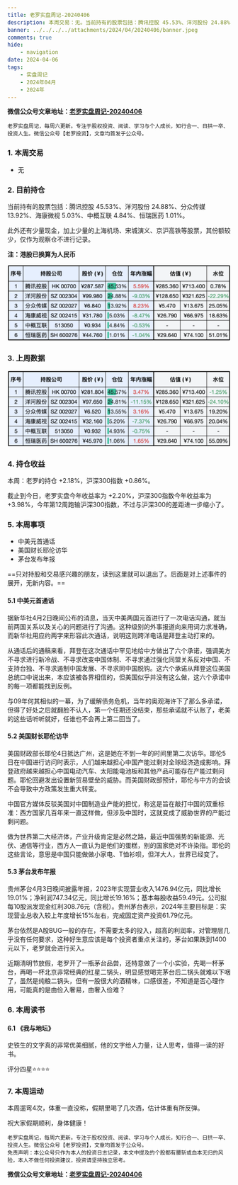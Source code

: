 ```yaml
---
title: 老罗实盘周记-20240406
description: 本周交易：无。当前持有的股票包括：腾讯控股 45.53%、洋河股份 24.88%、分众传媒 13.92%、海康微视 5.03%、中概互联 4.84%、恒瑞医药 1.01%。此外还有少量现金，加上少量的上海机场、宋城演义、京沪高铁等股票，其份额较少，仅作为观察仓不进行记录。本周：老罗的持仓 +2.18%，沪深300指数 +0.86%。截止到今日，老罗实盘今年收益率为 +2.20%，沪深300指数今年收益率为 +3.98%，今年第12周跑输沪深300指数，不过与沪深300的差距进一步缩小了。
banner: ../../../../attachments/2024/04/20240406/banner.jpeg
comments: true
hide:
    - navigation
date: 2024-04-06
tags:
    - 实盘周记
    - 2024年04月
    - 2024年
---
```


__微信公众号文章地址：[老罗实盘周记-20240406](https://mp.weixin.qq.com/s/bnwt-Lf2l1XA6yqicKXzbw)__

```
老罗实盘周记，每周六更新。专注于股权投资、阅读、学习与个人成长，知行合一、日拱一卒、投资人生。微信公众号【老罗投资】，文章均首发于公众号。
```

### 1. 本周交易

+ 无

### 2. 目前持仓

当前持有的股票包括：腾讯控股 45.53%、洋河股份 24.88%、分众传媒 13.92%、海康微视 5.03%、中概互联 4.84%、恒瑞医药 1.01%。

此外还有少量现金，加上少量的上海机场、宋城演义、京沪高铁等股票，其份额较少，仅作为观察仓不进行记录。

**注：港股已换算为人民币**

![目前持仓](../../../attachments/2024/04/20240406/1.jpg)

### 3. 上周数据

![上周数据](../../../attachments/2024/04/20240406/2.jpg)

### 4. 持仓收益

本周：老罗的持仓 <span class="red">+2.18%</span>，沪深300指数 <span class="red">+0.86%</span>。 

截止到今日，老罗实盘今年收益率为 <span class="red">+2.20%</span>，沪深300指数今年收益率为 <span class="red">+3.98%</span>，今年第12周跑输沪深300指数，不过与沪深300的差距进一步缩小了。

### 5. 本周事项

+ 中美元首通话
+ 美国财长耶伦访华
+ 茅台发布年报

==只对持股和交易感兴趣的朋友，读到这里就可以退出了。后面是对上述事件的展开，无新内容。==

#### 5.1 中美元首通话

据新华社4月2日晚间公布的消息，当天中美两国元首进行了一次电话沟通，就当前两国关系以及关心的问题进行了沟通。这种级别的外事报道向来用词力求准确，而新华社用应约两字来形容此次通话，说明这则跨洋电话是拜登主动打来的。

从通话后的通稿来看，拜登在这次通话中罕见地给中方做出了六个承诺，强调美方不寻求进行新冷战、不寻求改变中国体制、不寻求通过强化同盟关系反对中国、不支持台独、不寻求遏制中国发展、不寻求同中国脱钩。这六个承诺从拜登这位美国总统口中说出来，本应该被各界相信的，但美国似乎并没有这么做，这六个承诺中的每一项都能找到反例。

与09年何其相似的一幕，为了缓解债务危机，当年的奥观海许下了那么多承诺，但得了好处之后就翻脸不认人，第一个任期还没结束，那些承诺就不认账了，老美的这些话听听就好，任谁也不会再上第二回当了。

#### 5.2 美国财长耶伦访华

美国财政部长耶伦4日抵达广州，这是她在不到一年的时间里第二次访华。耶伦5日在中国进行访问时表示，人们越来越担心中国产能过剩对全球经济造成影响。拜登政府越来越担心中国电动汽车、太阳能电池板和其他产品可能存在产能过剩问题。耶伦回避发出设置新贸易壁垒的威胁。而美国财政部预计，耶伦与中方的会谈不会导致中方政策发生重大转变。

中国官方媒体反驳美国对中国制造业产能的担忧，称这是旨在敲打中国的双重标准：西方国家几百年来一直这样做，但涉及中国时，这就变成了威胁世界的产能过剩问题。

做为世界第二大经济体，产业升级肯定是必然之路，最近中国强势的新能源、光伏、通信等行业，西方人一直认为是他们的蛋糕，别的国家绝对不许染指。耶伦的这些言论，意思是中国只能做做小家电、T恤衫呗，但洋大人，世界已经变了。

#### 5.3 茅台发布年报

贵州茅台4月3日晚间披露年报，2023年实现营业收入1476.94亿元，同比增长19.01%；净利润747.34亿元，同比增长19.16%；基本每股收益59.49元。公司拟每10股派发现金红利308.76元（含税）。贵州茅台表示，2024年主要目标是：实现营业总收入较上年度增长15%左右，完成固定资产投资61.79亿元。

茅台依然是A股BUG一般的存在，不需要太多的投入，超高的利润率，对管理层几乎没有任何要求，这种好生意应该是每个投资者重点关注的，茅台如果跌到1400元以下，老罗就会进行买入。

近期清明节放假，老罗开了一瓶茅台品尝，还特意做了一个小实验，先喝一杯茅台，再喝一杯北京非常经典的红星二锅头，明显感觉喝完茅台后二锅头就难以下咽了，虽然是纯粮二锅头，但有一股很大的酒精味，口感很差，不知道是否心理作用，可能真的是由俭入奢易，由奢入俭难？

### 6. 本周读书

#### 6.1 《我与地坛》

史铁生的文字真的非常优美细腻，他的文字给人力量，让人思考，值得一读的好书。

评分四星⭐️⭐️⭐️️⭐️️

### 7. 本周运动

本周遛弯4次，体重一直没称，假期里喝了几次酒，估计体重有所反弹。

祝大家假期顺利，身体健康！

```
老罗实盘周记，每周六更新。专注于股权投资、阅读、学习与个人成长，知行合一、日拱一卒、投资人生。微信公众号【老罗投资】，文章均首发于公众号。
免责声明：本公众号只作为本人的投资日志记录，本文中提及的个股都有腰斩或血本无归的风险，本人不做任何投资建议，投资请坚持独立思考。
```

__微信公众号文章地址：[老罗实盘周记-20240406](https://mp.weixin.qq.com/s/bnwt-Lf2l1XA6yqicKXzbw)__